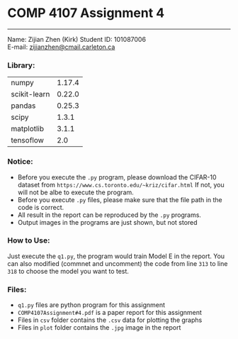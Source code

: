# COMP 4107 Assignment 4
-----------

Name: Zijian Zhen (Kirk)
Student ID: 101087006  
E-mail: zijianzhen@cmail.carleton.ca  



### Library:
|||
|:---|:---|
|numpy|1.17.4
|scikit-learn|0.22.0
|pandas|0.25.3
|scipy|1.3.1
|matplotlib|3.1.1
|tensoflow|2.0

### Notice:
* Before you execute the `.py` program, please download the CIFAR-10 dataset from `https://www.cs.toronto.edu/~kriz/cifar.html`
If not, you will not be albe to execute the program.
* Before you execute `.py` files, please make sure that the file path in the code is correct.
* All result in the report can be reproduced by the `.py` programs.
* Output images in the programs are just shown, but not stored

### How to Use:
Just execute the `q1.py`, the program would train Model E in the report.
You can also modified (commnet and uncomment) the code from line `313` to line `318`
to choose the model you want to test.


### Files:
* `q1.py` files are python program for this assignment
* `COMP4107Assignment#4.pdf` is a paper report for this assignment
* Files in `csv` folder contains the `.csv` data for plotting the graphs
* Files in `plot` folder contains the `.jpg` image in the report
